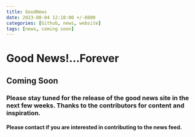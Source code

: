 ```yaml
---
title: GoodNews
date: 2023-08-04 12:18:00 +/-0800
categories: [Github, news, website]
tags: [news, coming soon]
---
```


# Good News!...Forever 

## Coming Soon


### Please stay tuned for the release of the good news site in the next few weeks. Thanks to the contributors for content and inspiration.

#### Please contact if you are interested in contributing to the news feed.
